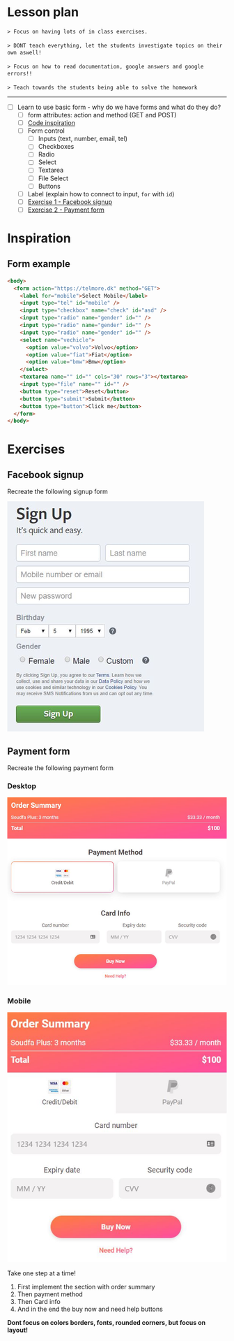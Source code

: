 
# Lesson plan
```
> Focus on having lots of in class exercises.

> DONT teach everything, let the students investigate topics on their own aswell!

> Focus on how to read documentation, google answers and google errors!!

> Teach towards the students being able to solve the homework
```

---

- [ ] Learn to use basic form - why do we have forms and what do they do?
  - [ ] form attributes: action and method (GET and POST)
  - [ ] [Code inspiration](#form-example)
  - [ ] Form control
    - [ ] Inputs (text, number, email, tel)
    - [ ] Checkboxes
    - [ ] Radio
    - [ ] Select
    - [ ] Textarea
    - [ ] File Select
    - [ ] Buttons
  - [ ] Label (explain how to connect to input, `for` with `id`)
  - [ ] [Exercise 1 - Facebook signup](#facebook-signup)
  - [ ] [Exercise 2 - Payment form](#payment-form)

# Inspiration

## Form example
```html
<body>
  <form action="https://telmore.dk" method="GET">
    <label for="mobile">Select Mobile</label>
    <input type="tel" id="mobile" />
    <input type="checkbox" name="check" id="asd" />
    <input type="radio" name="gender" id="" />
    <input type="radio" name="gender" id="" />
    <input type="radio" name="gender" id="" />
    <select name="vechicle">
      <option value="volvo">Volvo</option>
      <option value="fiat">Fiat</option>
      <option value="bmw">Bmw</option>
    </select>
    <textarea name="" id="" cols="30" rows="3"></textarea>
    <input type="file" name="" id="" />
    <button type="reset">Reset</button>
    <button type="submit">Submit</button>
    <button type="button">Click me</button>
  </form>
</body>

```

# Exercises

## Facebook signup
Recreate the following signup form

![facebook signup](./assets/facebook-signup.jpg)

## Payment form

Recreate the following payment form

### Desktop
![payment form desktop](./assets/payment-desktop.jpg)

### Mobile
![payment form mobile](./assets/payment-mobile.jpg)

Take one step at a time! 
1. First implement the section with order summary
2. Then payment method
3. Then Card info
4. And in the end the buy now and need help buttons

**Dont focus on colors borders, fonts, rounded corners, but focus on layout!**
